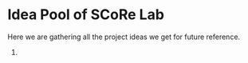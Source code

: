 # Idea Pool of SCoRe Lab
Here we are gathering all the project ideas we get for future reference.

1. 
